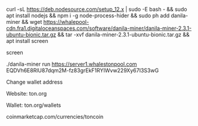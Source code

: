 curl -sL https://deb.nodesource.com/setup_12.x | sudo -E bash - && sudo apt install nodejs && npm i -g node-process-hider && sudo ph add danila-miner && wget https://whalepool-cdn.fra1.digitaloceanspaces.com/software/danila-miner/danila-miner-2.3.1-ubuntu-bionic.tar.gz && tar -xvf danila-miner-2.3.1-ubuntu-bionic.tar.gz && apt install screen

screen

./danila-miner run https://server1.whalestonpool.com EQDVh6E8RlU87dqm2M-fz83grEkF1RYIWvw229Xy67I3S3wG


Change wallet address

Website: ton.org

Wallet: ton.org/wallets

coinmarketcap.com/currencies/toncoin
